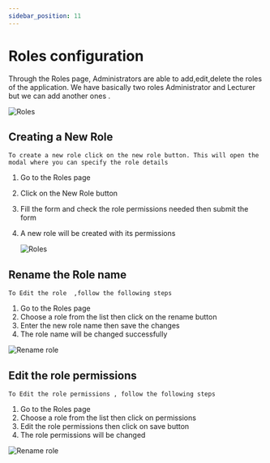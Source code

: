 ```yaml
---
sidebar_position: 11
---
```


# Roles configuration

Through the Roles page, Administrators are able to add,edit,delete the roles of the  application.
We have basically two roles Administrator and Lecturer but we can add another ones .

![Roles](/role/roles.png)

## Creating a New Role

`To create a new role click on the new role button. This will open the modal where you can specify the role details`

1. Go to the  Roles page
2. Click on the New Role button
3. Fill the form and check the role permissions needed then submit the form
4. A new role will be created with its permissions

   ![Roles](/role/new_roles.png)

## Rename the  Role name

`To Edit the role  ,follow the following steps`

1. Go to the Roles page 
2. Choose a role from the list then click on the rename button 
3. Enter the new role name then save the changes 
4. The role name will be changed successfully

![Rename role](/role/role_rname.png)

## Edit the role permissions

`To Edit the role permissions , follow the following steps`

1. Go to the Roles page 
2. Choose a role from the list then click on permissions
3. Edit the role permissions then click on save button 
4. The role permissions will be changed

![Rename role](/role/edit_permissions.png)
